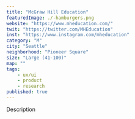 ```yaml
---
title: "McGraw Hill Education"
featuredImage: ./-hamburgers.png
website: "https://www.mheducation.com/"
twit: "https://twitter.com/MHEducation"
inst: "https://www.instagram.com/mheducation"
category: "M"
city: "Seattle"
neighborhood: "Pioneer Square"
size: "Large (41-100)"
map: ""
tags:
    - ux/ui
    - product
    - research
published: true
---
```


Description
